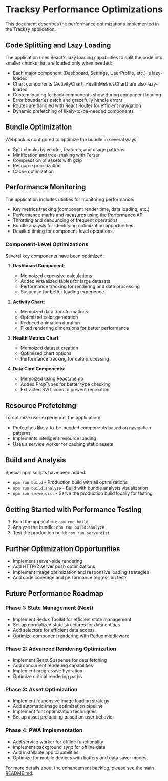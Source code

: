 # Tracksy Performance Optimizations

This document describes the performance optimizations implemented in the Tracksy application.

## Code Splitting and Lazy Loading

The application uses React's lazy loading capabilities to split the code into smaller chunks that are loaded only when needed:

- Each major component (Dashboard, Settings, UserProfile, etc.) is lazy-loaded
- Chart components (ActivityChart, HealthMetricsChart) are also lazy-loaded
- Custom loading fallback components show during component loading
- Error boundaries catch and gracefully handle errors
- Routes are handled with React Router for efficient navigation
- Dynamic prefetching of likely-to-be-needed components

## Bundle Optimization

Webpack is configured to optimize the bundle in several ways:

- Split chunks by vendor, features, and usage patterns
- Minification and tree-shaking with Terser
- Compression of assets with gzip
- Resource prioritization
- Cache optimization

## Performance Monitoring

The application includes utilities for monitoring performance:

- Key metrics tracking (component render time, data loading, etc.)
- Performance marks and measures using the Performance API
- Throttling and debouncing of frequent operations
- Bundle analysis for identifying optimization opportunities
- Detailed timing for component-level operations

### Component-Level Optimizations

Several key components have been optimized:

1. **Dashboard Component**:
   - Memoized expensive calculations
   - Added virtualized tables for large datasets
   - Performance tracking for rendering and data processing
   - Suspense for better loading experience

2. **Activity Chart**:
   - Memoized data transformations
   - Optimized color generation
   - Reduced animation duration
   - Fixed rendering dimensions for better performance

3. **Health Metrics Chart**:
   - Memoized dataset creation
   - Optimized chart options
   - Performance tracking for data processing

4. **Data Card Components**:
   - Memoized using React.memo
   - Added PropTypes for better type checking
   - Extracted SVG icons to prevent recreation

## Resource Prefetching

To optimize user experience, the application:

- Prefetches likely-to-be-needed components based on navigation patterns
- Implements intelligent resource loading
- Uses a service worker for caching static assets

## Build and Analysis

Special npm scripts have been added:

- `npm run build` - Production build with all optimizations
- `npm run build:analyze` - Build with bundle analysis visualization
- `npm run serve:dist` - Serve the production build locally for testing

## Getting Started with Performance Testing

1. Build the application: `npm run build`
2. Analyze the bundle: `npm run build:analyze`
3. Test the production build: `npm run serve:dist`

## Further Optimization Opportunities

- Implement server-side rendering
- Add HTTP/2 server push optimizations
- Implement image optimization and responsive loading strategies
- Add code coverage and performance regression tests

## Future Performance Roadmap

### Phase 1: State Management (Next)
- Implement Redux Toolkit for efficient state management
- Set up normalized state structures for data entities
- Add selectors for efficient data access
- Optimize component rendering with Redux middleware

### Phase 2: Advanced Rendering Optimization
- Implement React Suspense for data fetching
- Add concurrent rendering capabilities
- Implement progressive hydration
- Optimize critical rendering paths

### Phase 3: Asset Optimization
- Implement responsive image loading strategy
- Add automatic image optimization pipeline
- Implement font optimization techniques
- Set up asset preloading based on user behavior

### Phase 4: PWA Implementation
- Add service worker for offline functionality
- Implement background sync for offline data
- Add installable app capabilities
- Optimize for mobile devices with battery and data saver modes

For more details about the enhancement backlog, please see the main [README.md](../README.md#enhancement-backlog).
